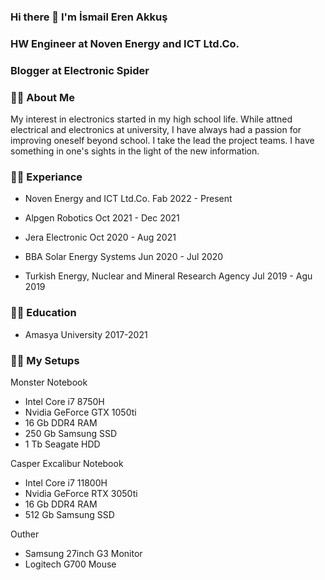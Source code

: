 ### Hi there 👋 I'm İsmail Eren Akkuş

### HW Engineer at Noven Energy and ICT Ltd.Co.
### Blogger at Electronic Spider

### 👨‍💻 About Me
My interest in electronics started in my high school life. While attned electrical and electronics at university, I have always had a passion for improving oneself beyond school. I take the lead the project teams. I have something in one's sights in the light of the new information.

### 🧑‍💼 Experiance
- Noven Energy and ICT Ltd.Co.
Fab 2022 - Present

- Alpgen Robotics
Oct 2021 - Dec 2021

- Jera Electronic
Oct 2020 - Aug 2021

- BBA Solar Energy Systems
Jun 2020 - Jul 2020

- Turkish Energy, Nuclear and Mineral Research Agency
Jul 2019 - Agu 2019


### 👨‍🎓 Education
- Amasya University
2017-2021

### 🧑‍💻 My Setups
Monster Notebook
- Intel Core i7 8750H
- Nvidia GeForce GTX 1050ti
- 16 Gb DDR4 RAM
- 250 Gb Samsung SSD
- 1 Tb Seagate HDD

Casper Excalibur Notebook
- Intel Core i7 11800H
- Nvidia GeForce RTX 3050ti
- 16 Gb DDR4 RAM
- 512 Gb Samsung SSD

Outher
- Samsung 27inch G3 Monitor
- Logitech G700 Mouse

<!--
**ismailerenakkus/ismailerenakkus** is a ✨ _special_ ✨ repository because its `README.md` (this file) appears on your GitHub profile.

Here are some ideas to get you started:

- 🔭 I’m currently working on ...
- 🌱 I’m currently learning ...
- 👯 I’m looking to collaborate on ...
- 🤔 I’m looking for help with ...
- 💬 Ask me about ...
- 📫 How to reach me: ...
- 😄 Pronouns: ...
- ⚡ Fun fact: ...
-->

